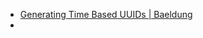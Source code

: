 - [Generating Time Based UUIDs | Baeldung](https://www.baeldung.com/java-generating-time-based-uuids)
-